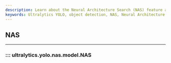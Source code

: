 ```yaml
---
description: Learn about the Neural Architecture Search (NAS) feature available in Ultralytics YOLO. Find out how NAS can improve object detection models and increase accuracy. Get started today!.
keywords: Ultralytics YOLO, object detection, NAS, Neural Architecture Search, model optimization, accuracy improvement
---
```


## NAS
---
### ::: ultralytics.yolo.nas.model.NAS
<br><br>
